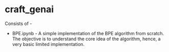 # craft_genai

Consists of -
* BPE.ipynb - A simple implementation of the BPE algorithm from scratch. The objective is to understand the core idea of the algorithm, hence, a very basic limited implementation.
